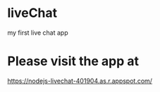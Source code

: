 # liveChat
my first live chat app
# Please visit the app at
https://nodejs-livechat-401904.as.r.appspot.com/
